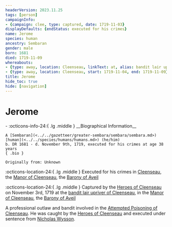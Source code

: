 ```yaml
---
headerVersion: 2023.11.25
tags: [person]
campaignInfo:
- {campaign: clee, type: captured, date: 1719-11-03}
displayDefaults: {endStatus: executed for his crimes}
name: Jerome
species: human
ancestry: Sembaran
gender: male
born: 1681
died: 1719-11-09
whereabouts:
- {type: away, location: Cleenseau, linkText: at, alias: bandit lair upriver of Cleenseau, start: 1719-10-01, end: 1719-11-03}
- {type: away, location: Cleenseau, start: 1719-11-04, end: 1719-11-09}
title: Jerome
hide_toc: true
hide: [navigation]
---
```

# Jerome
<div class="grid cards ext-narrow-margin ext-one-column" markdown>
- :octicons-info-24:{ .lg .middle } __Biographical Information__

    A [Sembaran](<../../gazetteer/greater-sembara/sembara/sembara.md>) [human](<../../species/humans/humans.md>) (he/him)  
    b. DR 1681 - d. November 9th, 1719, executed for his crimes at age 38 years  
    { .bio }

    Originally from: Unknown
</div>

:octicons-location-24:{ .lg .middle } Executed for his crimes in [Cleenseau](<../../gazetteer/greater-sembara/sembara/barony-of-aveil/cleenseau-region/cleenseau/cleenseau.md>), the [Manor of Cleenseau](<../../gazetteer/greater-sembara/sembara/barony-of-aveil/cleenseau-region/manor-of-cleenseau.md>), the [Barony of Aveil](<../../gazetteer/greater-sembara/sembara/barony-of-aveil/barony-of-aveil.md>)



:octicons-location-24:{ .lg .middle } Captured by the [Heroes of Cleenseau](<../pcs/cleenseau/heroes-of-cleenseau.md>) on November 3rd, 1719 at the [bandit lair upriver of Cleenseau](<../../gazetteer/greater-sembara/sembara/barony-of-aveil/cleenseau-region/cleenseau/cleenseau.md>), in the [Manor of Cleenseau](<../../gazetteer/greater-sembara/sembara/barony-of-aveil/cleenseau-region/manor-of-cleenseau.md>), the [Barony of Aveil](<../../gazetteer/greater-sembara/sembara/barony-of-aveil/barony-of-aveil.md>)  


A professional outlaw and bandit involved in the [Attempted Poisoning of Cleenseau](<../../events/1700s/1719/11/attempted-poisoning-of-cleenseau.md>). He was caught by the [Heroes of Cleenseau](<../pcs/cleenseau/heroes-of-cleenseau.md>) and executed under sentence from [Nicholas Wysson](<./nicholas-wysson.md>). 